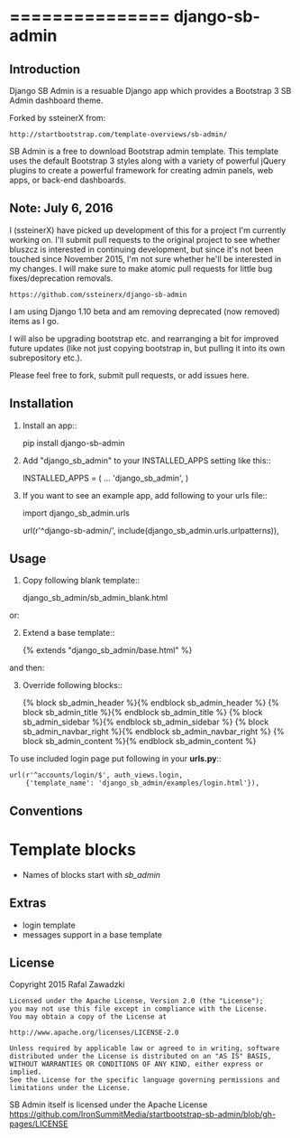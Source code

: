 ===============
django-sb-admin
===============

Introduction
------------

Django SB Admin is a resuable Django app which provides a Bootstrap 3 SB Admin dashboard theme.

Forked by ssteinerX from:

    http://startbootstrap.com/template-overviews/sb-admin/

SB Admin is a free to download Bootstrap admin template. This template uses the
default Bootstrap 3 styles along with a variety of powerful jQuery plugins to 
create a powerful framework for creating admin panels, web apps, or back-end dashboards.

Note: July 6, 2016
------------------

I (ssteinerX) have picked up development of this for a project I'm currently working on.  I'll submit pull requests to the original project to see whether bluszcz is interested in continuing development, but since it's not been touched since November 2015, I'm not sure whether he'll be interested in my changes.  I will make sure to make atomic pull requests for little bug fixes/deprecation removals.

    https://github.com/ssteinerx/django-sb-admin

I am using Django 1.10 beta and am removing deprecated (now removed) items as I go.

I will also be upgrading bootstrap etc. and rearranging a bit for improved future updates (like not just copying bootstrap in, but pulling it into its own subrepository etc.).

Please feel free to fork, submit pull requests, or add issues here.


Installation
------------

1. Install an app::

    pip install django-sb-admin

2. Add "django_sb_admin" to your INSTALLED_APPS setting like this::

    INSTALLED_APPS = (
        ...
        'django_sb_admin',
    )

3. If you want to see an example app, add following to your urls file::
    
    import django_sb_admin.urls
    
    url(r'^django-sb-admin/', include(django_sb_admin.urls.urlpatterns)),

Usage
-----

1. Copy following blank template::

    django_sb_admin/sb_admin_blank.html

or:

2. Extend a base template::

    {% extends "django_sb_admin/base.html" %}

and then:

3. Override following blocks::

    {% block sb_admin_header %}<!-- Header of the page -->{% endblock sb_admin_header %}
    {% block sb_admin_title %}<!-- Title of the content the page -->{% endblock sb_admin_title %}
    {% block sb_admin_sidebar %}<!-- left sidebar -->{% endblock sb_admin_sidebar %}
    {% block sb_admin_navbar_right %}<!-- right top navbar -->{% endblock sb_admin_navbar_right %}
    {% block sb_admin_content %}<!-- content -->{% endblock sb_admin_content %}

To use included login page put following in your **urls.py**::

    url(r'^accounts/login/$', auth_views.login, 
        {'template_name': 'django_sb_admin/examples/login.html'}),


Conventions
-----------

Template blocks
===============

* Names  of blocks start with *sb_admin* 

Extras
------

* login template
* messages support in a base template

License
-------

Copyright 2015 Rafal Zawadzki

    Licensed under the Apache License, Version 2.0 (the "License");
    you may not use this file except in compliance with the License.
    You may obtain a copy of the License at

    http://www.apache.org/licenses/LICENSE-2.0

    Unless required by applicable law or agreed to in writing, software
    distributed under the License is distributed on an "AS IS" BASIS,
    WITHOUT WARRANTIES OR CONDITIONS OF ANY KIND, either express or implied.
    See the License for the specific language governing permissions and
    limitations under the License.

SB Admin itself is licensed under the Apache License 
https://github.com/IronSummitMedia/startbootstrap-sb-admin/blob/gh-pages/LICENSE
